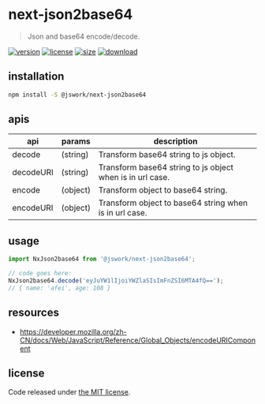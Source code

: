 # next-json2base64
> Json and base64 encode/decode.

[![version][version-image]][version-url]
[![license][license-image]][license-url]
[![size][size-image]][size-url]
[![download][download-image]][download-url]

## installation
```bash
npm install -S @jswork/next-json2base64
```

## apis
| api       | params   | description                                               |
| --------- | -------- | --------------------------------------------------------- |
| decode    | (string) | Transform base64 string to js object.                     |
| decodeURI | (string) | Transform base64 string to js object when is in url case. |
| encode    | (object) | Transform object to base64 string.                        |
| encodeURI | (object) | Transform object to base64 string when is in url case.    |

## usage
```js
import NxJson2base64 from '@jswork/next-json2base64';

// code goes here:
NxJson2base64.decode('eyJuYW1lIjoiYWZlaSIsImFnZSI6MTA4fQ==');
// { name: 'afei', age: 108 }
```

## resources
- https://developer.mozilla.org/zh-CN/docs/Web/JavaScript/Reference/Global_Objects/encodeURIComponent

## license
Code released under [the MIT license](https://github.com/afeiship/next-json2base64/blob/master/LICENSE.txt).

[version-image]: https://img.shields.io/npm/v/@jswork/next-json2base64
[version-url]: https://npmjs.org/package/@jswork/next-json2base64

[license-image]: https://img.shields.io/npm/l/@jswork/next-json2base64
[license-url]: https://github.com/afeiship/next-json2base64/blob/master/LICENSE.txt

[size-image]: https://img.shields.io/bundlephobia/minzip/@jswork/next-json2base64
[size-url]: https://github.com/afeiship/next-json2base64/blob/master/dist/next-json2base64.min.js

[download-image]: https://img.shields.io/npm/dm/@jswork/next-json2base64
[download-url]: https://www.npmjs.com/package/@jswork/next-json2base64
